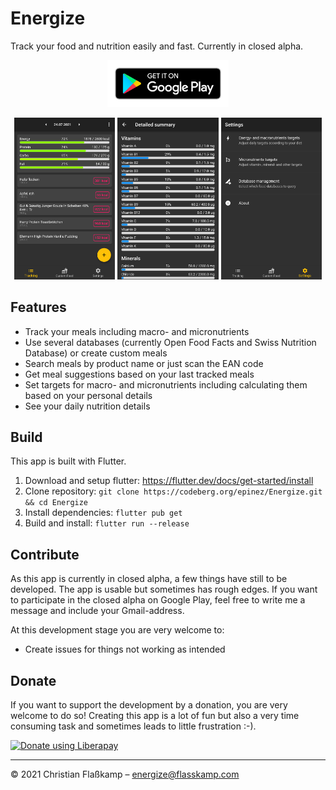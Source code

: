 # Energize

Track your food and nutrition easily and fast. Currently in closed alpha.

<p align="center">
  <a href="https://play.google.com/store/apps/details?id=com.flasskamp.energize"><img src="./docs/google-play-badge.png" alt="Get it on Google Play" height="75"></a>
</p>

<p align="center">
  <img src="./fastlane/metadata/android/en-US/images/phoneScreenshots/1.png" width="32%"/>
  <img src="./fastlane/metadata/android/en-US/images/phoneScreenshots/2.png" width="32%"/>
  <img src="./fastlane/metadata/android/en-US/images/phoneScreenshots/3.png" width="32%"/>
</p>

## Features

- Track your meals including macro- and micronutrients
- Use several databases (currently Open Food Facts and Swiss Nutrition Database) or create custom meals
- Search meals by product name or just scan the EAN code
- Get meal suggestions based on your last tracked meals
- Set targets for macro- and micronutrients including calculating them based on your personal details
- See your daily nutrition details

## Build

This app is built with Flutter.

1. Download and setup flutter: https://flutter.dev/docs/get-started/install
2. Clone repository: `git clone https://codeberg.org/epinez/Energize.git && cd Energize`
3. Install dependencies: `flutter pub get`
3. Build and install: `flutter run --release`

## Contribute

As this app is currently in closed alpha, a few things have still to be developed. The app is usable but sometimes has rough edges. If you want to participate in the closed alpha on Google Play, feel free to write me a message and include your Gmail-address.

At this development stage you are very welcome to:

- Create issues for things not working as intended

## Donate 

If you want to support the development by a donation, you are very welcome to do so! Creating this app is a lot of fun but also a very time consuming task and sometimes leads to little frustration :-).

<a href="https://liberapay.com/epinez/donate">
  <img alt="Donate using Liberapay" src="https://liberapay.com/assets/widgets/donate.svg">
</a>

---

© 2021 Christian Flaßkamp – energize@flasskamp.com